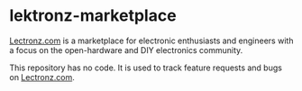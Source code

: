 # lektronz-marketplace

[Lectronz.com](https://lectronz.com) is a marketplace for electronic enthusiasts and engineers with a focus on the open-hardware and DIY electronics community.

This repository has no code. It is used to track feature requests and bugs on [Lectronz.com](https://lectronz.com).

